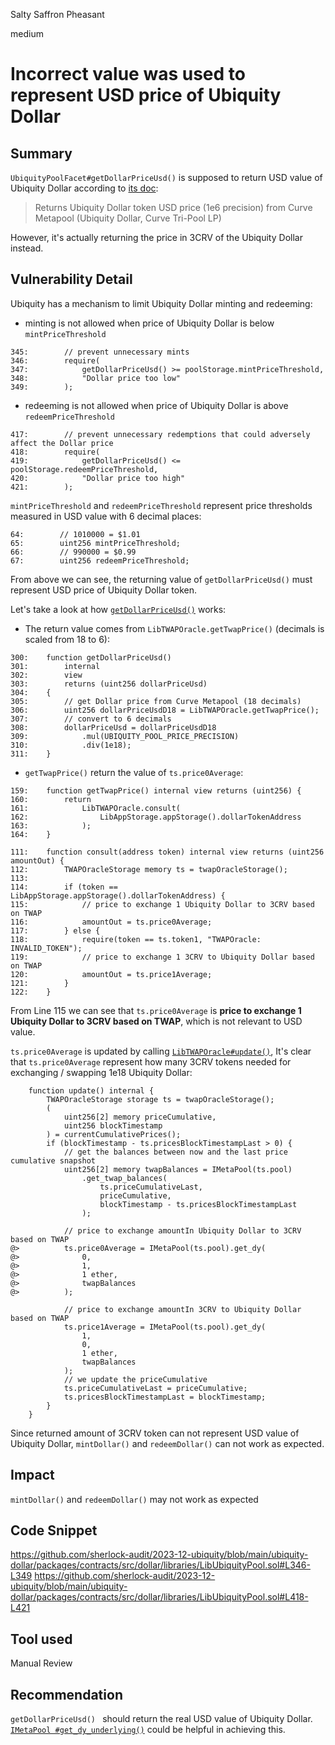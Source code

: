 Salty Saffron Pheasant

medium

# Incorrect value was used to represent USD price of Ubiquity Dollar

## Summary
`UbiquityPoolFacet#getDollarPriceUsd()` is supposed to return USD value of Ubiquity Dollar according to [its doc](https://github.com/ubiquity/ubiquity-dollar/blob/development/packages/contracts/docs/src/src/dollar/facets/UbiquityPoolFacet.sol/contract.UbiquityPoolFacet.md#getdollarpriceusd):
> Returns Ubiquity Dollar token USD price (1e6 precision) from Curve Metapool (Ubiquity Dollar, Curve Tri-Pool LP)

However, it's actually returning the price in 3CRV of the Ubiquity Dollar instead.
## Vulnerability Detail
Ubiquity has a mechanism to limit Ubiquity Dollar minting and redeeming:
- minting is not allowed when price of Ubiquity Dollar is below `mintPriceThreshold`
```solidity
345:        // prevent unnecessary mints
346:        require(
347:            getDollarPriceUsd() >= poolStorage.mintPriceThreshold,
348:            "Dollar price too low"
349:        );
```
- redeeming is not allowed when price  of Ubiquity Dollar is above `redeemPriceThreshold`
```solidity
417:        // prevent unnecessary redemptions that could adversely affect the Dollar price
418:        require(
419:            getDollarPriceUsd() <= poolStorage.redeemPriceThreshold,
420:            "Dollar price too high"
421:        );
```

`mintPriceThreshold` and `redeemPriceThreshold` represent price thresholds measured in USD value with 6 decimal places:
```solidity
64:        // 1010000 = $1.01
65:        uint256 mintPriceThreshold;
66:        // 990000 = $0.99
67:        uint256 redeemPriceThreshold;
```
From above we can see, the returning value of `getDollarPriceUsd()` must represent USD price of Ubiquity Dollar token.

Let's take a look at how [`getDollarPriceUsd()`](https://github.com/sherlock-audit/2023-12-ubiquity/blob/main/ubiquity-dollar/packages/contracts/src/dollar/libraries/LibUbiquityPool.sol#L300-L311) works:
- The return value comes from `LibTWAPOracle.getTwapPrice()` (decimals is scaled from 18 to 6):
```solidity
300:    function getDollarPriceUsd()
301:        internal
302:        view
303:        returns (uint256 dollarPriceUsd)
304:    {
305:        // get Dollar price from Curve Metapool (18 decimals)
306:        uint256 dollarPriceUsdD18 = LibTWAPOracle.getTwapPrice();
307:        // convert to 6 decimals
308:        dollarPriceUsd = dollarPriceUsdD18
309:            .mul(UBIQUITY_POOL_PRICE_PRECISION)
310:            .div(1e18);
311:    }
```
-  `getTwapPrice()` return the value of `ts.price0Average`:
```solidity
159:    function getTwapPrice() internal view returns (uint256) {
160:        return
161:            LibTWAPOracle.consult(
162:                LibAppStorage.appStorage().dollarTokenAddress
163:            );
164:    }
```
```solidity
111:    function consult(address token) internal view returns (uint256 amountOut) {
112:        TWAPOracleStorage memory ts = twapOracleStorage();
113:
114:        if (token == LibAppStorage.appStorage().dollarTokenAddress) {
115:            // price to exchange 1 Ubiquity Dollar to 3CRV based on TWAP
116:            amountOut = ts.price0Average;
117:        } else {
118:            require(token == ts.token1, "TWAPOracle: INVALID_TOKEN");
119:            // price to exchange 1 3CRV to Ubiquity Dollar based on TWAP
120:            amountOut = ts.price1Average;
121:        }
122:    }
```
From Line 115 we can see that `ts.price0Average` is **price to exchange 1 Ubiquity Dollar to 3CRV based on TWAP**, which is not relevant to USD value.

`ts.price0Average` is updated by calling [`LibTWAPOracle#update()`](https://github.com/sherlock-audit/2023-12-ubiquity/blob/main/ubiquity-dollar/packages/contracts/src/dollar/libraries/LibTWAPOracle.sol#L68-L102),  It's clear that `ts.price0Average` represent how many 3CRV tokens needed for exchanging / swapping 1e18 Ubiquity Dollar:
```solidity
    function update() internal {
        TWAPOracleStorage storage ts = twapOracleStorage();
        (
            uint256[2] memory priceCumulative,
            uint256 blockTimestamp
        ) = currentCumulativePrices();
        if (blockTimestamp - ts.pricesBlockTimestampLast > 0) {
            // get the balances between now and the last price cumulative snapshot
            uint256[2] memory twapBalances = IMetaPool(ts.pool)
                .get_twap_balances(
                    ts.priceCumulativeLast,
                    priceCumulative,
                    blockTimestamp - ts.pricesBlockTimestampLast
                );

            // price to exchange amountIn Ubiquity Dollar to 3CRV based on TWAP
@>          ts.price0Average = IMetaPool(ts.pool).get_dy(
@>              0,
@>              1,
@>              1 ether,
@>              twapBalances
@>          );

            // price to exchange amountIn 3CRV to Ubiquity Dollar based on TWAP
            ts.price1Average = IMetaPool(ts.pool).get_dy(
                1,
                0,
                1 ether,
                twapBalances
            );
            // we update the priceCumulative
            ts.priceCumulativeLast = priceCumulative;
            ts.pricesBlockTimestampLast = blockTimestamp;
        }
    }

```
Since returned amount of 3CRV token can not represent USD value of Ubiquity Dollar, `mintDollar()` and `redeemDollar()` can not work as expected.
## Impact
`mintDollar()` and `redeemDollar()` may not work as expected
## Code Snippet
https://github.com/sherlock-audit/2023-12-ubiquity/blob/main/ubiquity-dollar/packages/contracts/src/dollar/libraries/LibUbiquityPool.sol#L346-L349
https://github.com/sherlock-audit/2023-12-ubiquity/blob/main/ubiquity-dollar/packages/contracts/src/dollar/libraries/LibUbiquityPool.sol#L418-L421
## Tool used

Manual Review

## Recommendation
`getDollarPriceUsd() ` should return the real USD value of Ubiquity Dollar. [`IMetaPool #get_dy_underlying()`](https://github.com/sherlock-audit/2023-12-ubiquity/blob/main/ubiquity-dollar/packages/contracts/src/dollar/interfaces/IMetaPool.sol#L117-L129) could be helpful in achieving this.